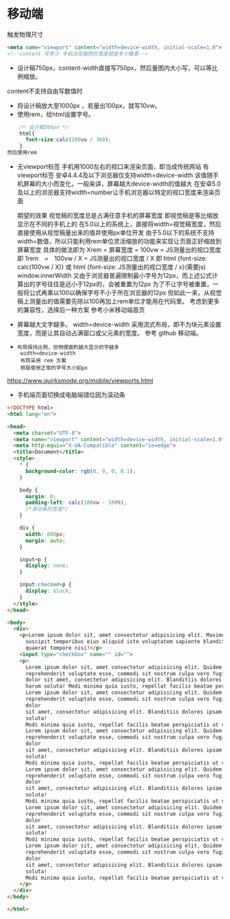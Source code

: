 # 移动端

触发物理尺寸 

```html
<meta name="viewport" content="width=device-width, initial-scale=1.0">
<!--content 写多少 手机浏览器网页宽度就是多少像素-->
```

* 设计稿750px，content-width直接写750px，然后量图内大小写，可以等比例缩放。

content不支持自由写数值时

* 将设计稿放大至1000px  ，若量出100px，就写10vw。
* 使用rem，给html设置字号。

```css
    /* 设计稿360px */
    html{
      font-size:calc(100vw / 360);
    }
然后使用rem
```

* 无viewport标签
   手机用1000左右的视口来渲染页面，即当成传统网站
  有viewport标签
   安卓4.4.4及以下浏览器仅支持width=device-width
   该值随手机屏幕的大小而变化，一般来讲，屏幕越大device-width的值越大
   在安卓5.0及以上的浏览器支持width=number让手机浏览器以特定的视口宽度来渲染页面

  期望的效果
   视觉稿的宽度总是占满任意手机的屏幕宽度
    即视觉稿是等比缩放显示在不同的手机上的
     在5.0以上的系统上，直接将width=视觉稿宽度，然后直接使用从视觉稿量出来的值并使用px单位开发
     由于5.0以下的系统不支持 width=数值，所以只能利用rem单位灵活缩放的功能来实现让页面正好缩放到屏幕宽度
      具体的做法即为 Xrem = 屏幕宽度 = 100vw = JS测量出的视口宽度
       即 1rem　=　100vw / X = JS测量出的视口宽度 / X
       即 html {font-size: calc(100vw / X)} 或 html {font-size: JS测量出的视口宽度 / x}(需要js)  window.innerWidth
      又由于浏览器普遍限制最小字号为12px，而上述公式计算出的字号往往是远小于12px的，会被重置为12px
       为了不让字号被重置，一般将公式再乘以100以确保字号不小于所在浏览器的12px
       但如此一来，从视觉稿上测量出的值需要先除以100再加上rem单位才能用在代码里。
      考虑到更多的兼容性，选择后一种方案
       参考小米移动端首页
  
*  屏幕越大文字越多。
       width=device-width
       采用流式布局，即不为块元素设置宽度，而是让其自动占满窗口或父元素的宽度。
       参考 github 移动端。

*     布局保持比例，但物理面积越大显示的字越多
       width=device-width
       布局采用 rem 方案
       排版使用正常的字号大小如px

https://www.quirksmode.org/mobile/viewports.html

* 手机端页面切换成电脑端错位因为滚动条

```html
<!DOCTYPE html>
<html lang="en">

<head>
  <meta charset="UTF-8">
  <meta name="viewport" content="width=device-width, initial-scale=1.0">
  <meta http-equiv="X-UA-Compatible" content="ie=edge">
  <title>Document</title>
  <style>
    * {
      background-color: rgb(0, 0, 0, 0.1);
    }

    body {
      margin: 0;
      padding-left: calc(100vw - 100%);
      /*滚动条的宽度*/
    }

    div {
      width: 600px;
      margin: auto;
    }

    input+p {
      display: none;
    }

    input:checked+p {
      display: block;
    }
  </style>
</head>

<body>
  <div>
    <p>Lorem ipsum dolor sit, amet consectetur adipisicing elit. Maxime laudantium sed esse sint exercitationem non,
      suscipit temporibus eius aliquid iste voluptatem sapiente blanditiis dignissimos? Accusantium recusandae dolorum
      quaerat tempore nisi!</p>
    <input type="checkbox" name="" id="">
    <p>
      Lorem ipsum dolor sit, amet consectetur adipisicing elit. Quidem officia earum sint est saepe officiis tenetur
      reprehenderit voluptate esse, commodi sit nostrum culpa vero fugiat modi dignissimos ratione cum aut?Lorem ipsum
      dolor sit amet, consectetur adipisicing elit. Blanditiis dolores ipsam beatae facere quidem corrupti voluptas
      harum soluta! Modi minima quia iusto, repellat facilis beatae perspiciatis ut voluptatibus voluptates officiis.
      Lorem ipsum dolor sit, amet consectetur adipisicing elit. Quidem officia earum sint est saepe officiis tenetur
      reprehenderit voluptate esse, commodi sit nostrum culpa vero fugiat modi dignissimos ratione cum aut?Lorem ipsum
      dolor
      sit amet, consectetur adipisicing elit. Blanditiis dolores ipsam beatae facere quidem corrupti voluptas harum
      soluta!
      Modi minima quia iusto, repellat facilis beatae perspiciatis ut voluptatibus voluptates officiis.
      Lorem ipsum dolor sit, amet consectetur adipisicing elit. Quidem officia earum sint est saepe officiis tenetur
      reprehenderit voluptate esse, commodi sit nostrum culpa vero fugiat modi dignissimos ratione cum aut?Lorem ipsum
      dolor
      sit amet, consectetur adipisicing elit. Blanditiis dolores ipsam beatae facere quidem corrupti voluptas harum
      soluta!
      Modi minima quia iusto, repellat facilis beatae perspiciatis ut voluptatibus voluptates officiis.
      Lorem ipsum dolor sit, amet consectetur adipisicing elit. Quidem officia earum sint est saepe officiis tenetur
      reprehenderit voluptate esse, commodi sit nostrum culpa vero fugiat modi dignissimos ratione cum aut?Lorem ipsum
      dolor
      sit amet, consectetur adipisicing elit. Blanditiis dolores ipsam beatae facere quidem corrupti voluptas harum
      soluta!
      Modi minima quia iusto, repellat facilis beatae perspiciatis ut voluptatibus voluptates officiis.
      Lorem ipsum dolor sit, amet consectetur adipisicing elit. Quidem officia earum sint est saepe officiis tenetur
      reprehenderit voluptate esse, commodi sit nostrum culpa vero fugiat modi dignissimos ratione cum aut?Lorem ipsum
      dolor
      sit amet, consectetur adipisicing elit. Blanditiis dolores ipsam beatae facere quidem corrupti voluptas harum
      soluta!
      Modi minima quia iusto, repellat facilis beatae perspiciatis ut voluptatibus voluptates officiis.
      Lorem ipsum dolor sit, amet consectetur adipisicing elit. Quidem officia earum sint est saepe officiis tenetur
      reprehenderit voluptate esse, commodi sit nostrum culpa vero fugiat modi dignissimos ratione cum aut?Lorem ipsum
      dolor
      sit amet, consectetur adipisicing elit. Blanditiis dolores ipsam beatae facere quidem corrupti voluptas harum
      soluta!
      Modi minima quia iusto, repellat facilis beatae perspiciatis ut voluptatibus voluptates officiis.
    </p>
  </div>
</body>

</html>
```

